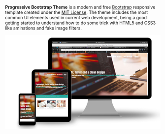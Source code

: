 **Progressive Bootstrap Theme** is a modern and free [Bootstrap](http://getbootstrap.com/) responsive template created under the [MIT License](https://opensource.org/licenses/MIT). The theme includes the most common UI elements used in current web development, being a good getting started to understand how to do some trick with HTML5 and CSS3 like aminations and fake image filters.

![](https://raw.githubusercontent.com/sunfreitas/progressive-bootstrap-theme/master/img/progressive-bootstrap-theme-responsive-mock.png)
